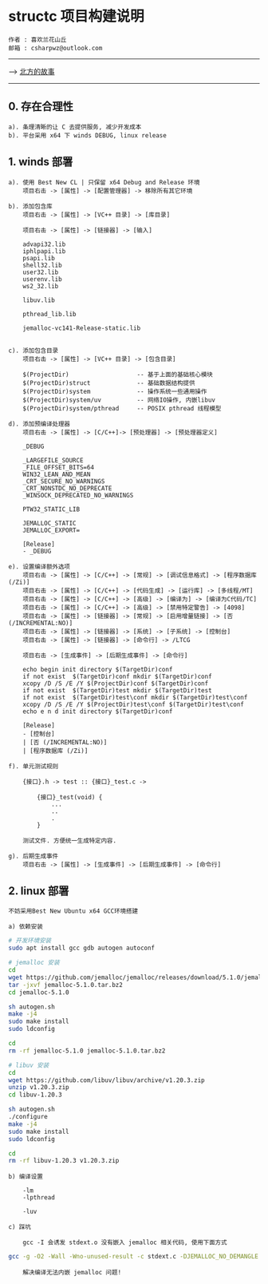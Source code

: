 ﻿# structc 项目构建说明

    作者 : 喜欢兰花山丘
    邮箱 : csharpwz@outlook.com

***

--> [北方的故事](http://music.163.com/#/song?id=37782112)

***

## 0. 存在合理性

    a). 条理清晰的让 C 去提供服务, 减少开发成本
    b). 平台采用 x64 下 winds DEBUG, linux release

## 1. winds 部署

    a). 使用 Best New CL | 只保留 x64 Debug and Release 环境
        项目右击 -> [属性] -> [配置管理器] -> 移除所有其它环境

    b). 添加包含库
        项目右击 -> [属性] -> [VC++ 目录] -> [库目录]

        项目右击 -> [属性] -> [链接器] -> [输入]

        advapi32.lib
        iphlpapi.lib
        psapi.lib
        shell32.lib
        user32.lib
        userenv.lib
        ws2_32.lib

        libuv.lib

        pthread_lib.lib

        jemalloc-vc141-Release-static.lib

        
    c). 添加包含目录
        项目右击 -> [属性] -> [VC++ 目录] -> [包含目录]

        $(ProjectDir)                   -- 基于上面的基础核心模块
        $(ProjectDir)struct             -- 基础数据结构提供
        $(ProjectDir)system             -- 操作系统一些通用操作
        $(ProjectDir)system/uv          -- 网络IO操作, 内嵌libuv
        $(ProjectDir)system/pthread     -- POSIX pthread 线程模型

    d). 添加预编译处理器
        项目右击 -> [属性] -> [C/C++]-> [预处理器] -> [预处理器定义]

        _DEBUG

        _LARGEFILE_SOURCE
        _FILE_OFFSET_BITS=64
        WIN32_LEAN_AND_MEAN
        _CRT_SECURE_NO_WARNINGS
        _CRT_NONSTDC_NO_DEPRECATE
        _WINSOCK_DEPRECATED_NO_WARNINGS    

        PTW32_STATIC_LIB

        JEMALLOC_STATIC
        JEMALLOC_EXPORT=

        [Release]
        - _DEBUG

    e). 设置编译额外选项
        项目右击 -> [属性] -> [C/C++] -> [常规] -> [调试信息格式] -> [程序数据库 (/Zi)]
        项目右击 -> [属性] -> [C/C++] -> [代码生成] -> [运行库] -> [多线程/MT]
        项目右击 -> [属性] -> [C/C++] -> [高级] -> [编译为] -> [编译为C代码/TC]
        项目右击 -> [属性] -> [C/C++] -> [高级] -> [禁用特定警告] -> [4098]
        项目右击 -> [属性] -> [链接器] -> [常规] -> [启用增量链接] -> [否 (/INCREMENTAL:NO)]
        项目右击 -> [属性] -> [链接器] -> [系统] -> [子系统] -> [控制台]
        项目右击 -> [属性] -> [链接器] -> [命令行] -> /LTCG 
        
        项目右击 -> [生成事件] -> [后期生成事件] -> [命令行]

        echo begin init directory $(TargetDir)conf
        if not exist  $(TargetDir)conf mkdir $(TargetDir)conf
        xcopy /D /S /E /Y $(ProjectDir)conf $(TargetDir)conf
        if not exist  $(TargetDir)test mkdir $(TargetDir)test
        if not exist  $(TargetDir)test\conf mkdir $(TargetDir)test\conf
        xcopy /D /S /E /Y $(ProjectDir)test\conf $(TargetDir)test\conf
        echo e n d init directory $(TargetDir)conf

        [Release]
        - [控制台]
        | [否 (/INCREMENTAL:NO)]
        | [程序数据库 (/Zi)]

    f). 单元测试规则

        {接口}.h -> test :: {接口}_test.c ->

            {接口}_test(void) {
                ...
                ..
                .
            }

        测试文件. 方便统一生成特定内容.

    g). 后期生成事件
        项目右击 -> [属性] -> [生成事件] -> [后期生成事件] -> [命令行]

## 2. linux 部署

    不妨采用Best New Ubuntu x64 GCC环境搭建

    a) 依赖安装

```Bash
# 开发环境安装
sudo apt install gcc gdb autogen autoconf

# jemalloc 安装
cd
wget https://github.com/jemalloc/jemalloc/releases/download/5.1.0/jemalloc-5.1.0.tar.bz2
tar -jxvf jemalloc-5.1.0.tar.bz2
cd jemalloc-5.1.0

sh autogen.sh
make -j4
sudo make install
sudo ldconfig

cd
rm -rf jemalloc-5.1.0 jemalloc-5.1.0.tar.bz2

# libuv 安装
cd
wget https://github.com/libuv/libuv/archive/v1.20.3.zip
unzip v1.20.3.zip
cd libuv-1.20.3

sh autogen.sh
./configure
make -j4
sudo make install
sudo ldconfig

cd
rm -rf libuv-1.20.3 v1.20.3.zip
```

    b) 编译设置

        -lm
        -lpthread

        -luv

    c) 踩坑
        
        gcc -I 会诱发 stdext.o 没有嵌入 jemalloc 相关代码, 使用下面方式

```bash
gcc -g -O2 -Wall -Wno-unused-result -c stdext.c -DJEMALLOC_NO_DEMANGLE -l:libjemalloc.a
```

        解决编译无法内嵌 jemalloc 问题!
